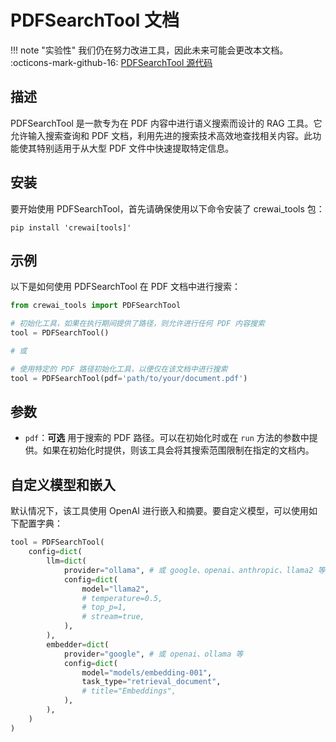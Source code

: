 # PDFSearchTool 文档

!!! note "实验性"
    我们仍在努力改进工具，因此未来可能会更改本文档。
    :octicons-mark-github-16: [PDFSearchTool 源代码](https://github.com/aithoughts/aipmAI-tools/tree/zh/src/crewai_tools/tools/pdf_search_tool)

## 描述
PDFSearchTool 是一款专为在 PDF 内容中进行语义搜索而设计的 RAG 工具。它允许输入搜索查询和 PDF 文档，利用先进的搜索技术高效地查找相关内容。此功能使其特别适用于从大型 PDF 文件中快速提取特定信息。

## 安装
要开始使用 PDFSearchTool，首先请确保使用以下命令安装了 crewai_tools 包：

```shell
pip install 'crewai[tools]'
```

## 示例
以下是如何使用 PDFSearchTool 在 PDF 文档中进行搜索：

```python
from crewai_tools import PDFSearchTool

# 初始化工具，如果在执行期间提供了路径，则允许进行任何 PDF 内容搜索
tool = PDFSearchTool()

# 或

# 使用特定的 PDF 路径初始化工具，以便仅在该文档中进行搜索
tool = PDFSearchTool(pdf='path/to/your/document.pdf')
```

## 参数
- `pdf`：**可选** 用于搜索的 PDF 路径。可以在初始化时或在 `run` 方法的参数中提供。如果在初始化时提供，则该工具会将其搜索范围限制在指定的文档内。

## 自定义模型和嵌入

默认情况下，该工具使用 OpenAI 进行嵌入和摘要。要自定义模型，可以使用如下配置字典：

```python
tool = PDFSearchTool(
    config=dict(
        llm=dict(
            provider="ollama", # 或 google、openai、anthropic、llama2 等
            config=dict(
                model="llama2",
                # temperature=0.5,
                # top_p=1,
                # stream=true,
            ),
        ),
        embedder=dict(
            provider="google", # 或 openai、ollama 等
            config=dict(
                model="models/embedding-001",
                task_type="retrieval_document",
                # title="Embeddings",
            ),
        ),
    )
)
```
